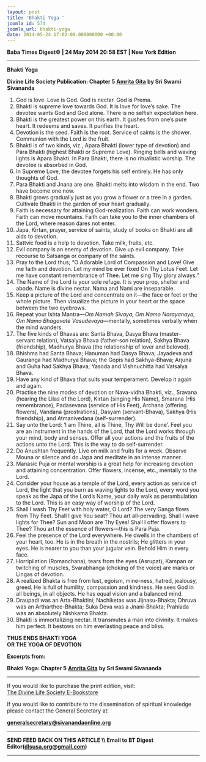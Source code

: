 ```yaml
---
layout: post
title: 'Bhakti Yoga '
joomla_id: 574
joomla_url: bhakti-yoga
date: 2014-05-24 17:02:00.000000000 +00:00
---
```

  




**Baba Times Digest© | 24 May 2014 20:58 EST | New York Edition**



* * *


**Bhakti Yoga**



**Divine Life Society Publication: Chapter 5** [**Amrita Gita**](http://www.dlshq.org/download/amrita.htm#_VPID_6) **by Sri Swami Sivananda**



1. God is love. Love is God. God is nectar. God is Prema.
2. Bhakti is supreme love towards God. It is love for love’s sake. The devotee wants God and God alone. There is no selfish expectation here.
3. Bhakti is the greatest power on this earth. It gushes from one’s pure heart. It redeems and saves. It purifies the heart. 
4. Devotion is the seed. Faith is the root. Service of saints is the shower. Communion with the Lord is the fruit. 
5. Bhakti is of two kinds, viz., Apara Bhakti (lower type of devotion) and Para Bhakti (highest Bhakti or Supreme Love). Ringing bells and waving lights is Apara Bhakti. In Para Bhakti, there is no ritualistic worship. The devotee is absorbed in God. 
6. In Supreme Love, the devotee forgets his self entirely. He has only thoughts of God. 
7. Para Bhakti and Jnana are one. Bhakti melts into wisdom in the end. Two have become one now. 
8. Bhakti grows gradually just as you grow a flower or a tree in a garden. Cultivate Bhakti in the garden of your heart gradually. 
9. Faith is necessary for attaining God-realization. Faith can work wonders. Faith can move mountains. Faith can take you to the inner chambers of the Lord, where reason dares not enter. 
10. Japa, Kirtan, prayer, service of saints, study of books on Bhakti are all aids to devotion. 
11. Sattvic food is a help to devotion. Take milk, fruits, etc. 
12. Evil company is an enemy of devotion. Give up evil company. Take recourse to Satsanga or company of the saints. 
13. Pray to the Lord thus; “O Adorable Lord of Compassion and Love! Give me faith and devotion. Let my mind be ever fixed On Thy Lotus Feet. Let me have constant remembrance of Thee. Let me sing Thy glory always.” 
14. The Name of the Lord is your sole refuge. It is your prop, shelter and abode. Name is divine nectar. Nama and Nami are inseparable. 
15. Keep a picture of the Lord and concentrate on it—the face or feet or the whole picture. Then visualize the picture in your heart or the space between the two eyebrows. 
16. Repeat your Ishta Mantra—_Om Namah Sivaya, Om Namo Narayanaya, Om Namo Bhagavate Vasudevaya_—mentally, sometimes verbally when the mind wanders. 
17. The five kinds of Bhavas are: Santa Bhava, Dasya Bhava (master-servant relation), Vatsalya Bhava (father-son relation), Sakhya Bhava (friendship), Madhurya Bhava (the relationship of lover and beloved). 
18. Bhishma had Santa Bhava; Hanuman had Dasya Bhava; Jayadeva and Gauranga had Madhurya Bhava; the Gopis had Sakhya-Bhava; Arjuna and Guha had Sakhya Bhava; Yasoda and Vishnuchitta had Vatsalya Bhava. 
19. Have any kind of Bhava that suits your temperament. Develop it again and again. 
20. Practise the nine modes of devotion or Nava-vidha Bhakti, viz., Sravana (hearing the Lilas of the Lord), Kirtan (singing His Name), Smarana (His remembrance), Padasevana (service of His Feet), Archana (offering flowers), Vandana (prostrations), Dasyam (servant-Bhava), Sakhya (His friendship), and Atmanivedana (self-surrender). 
21. Say unto the Lord: ‘I am Thine, all is Thine, Thy Will be done’. Feel you are an instrument in the hands of the Lord, that the Lord works through your mind, body and senses. Offer all your actions and the fruits of the actions unto the Lord. This is the way to do self-surrender. 
22. Do Anushtan frequently. Live on milk and fruits for a week. Observe Mouna or silence and do Japa and meditate in an intense manner. 
23. Manasic Puja or mental worship is a great help for increasing devotion and attaining concentration. Offer flowers, incense, etc., mentally to the Lord. 
24. Consider your house as a temple of the Lord, every action as service of Lord, the light that you burn as waving lights to the Lord, every word you speak as the Japa of the Lord’s Name, your daily walk as perambulation to the Lord. This is an easy way of worship of the Lord. 
25. Shall I wash Thy Feet with holy water, O Lord? The very Ganga flows from Thy Feet. Shall I give You seat? Thou art all-pervading. Shall I wave lights for Thee? Sun and Moon are Thy Eyes! Shall I offer flowers to Thee? Thou art the essence of flowers—this is Para Puja. 
26. Feel the presence of the Lord everywhere. He dwells in the chambers of your heart, too. He is in the breath in the nostrils; He glitters in your eyes. He is nearer to you than your jugular vein. Behold Him in every face. 
27. Horripilation (Romanchana), tears from the eyes (Asrupat), Kampan or twitching of muscles, Svarabhanga (choking of the voice) are marks or Lingas of devotion. 
28. A realized Bhakta is free from lust, egoism, mine-ness, hatred, jealousy, greed. He is full of humility, compassion and kindness. He sees God in all beings, in all objects. He has equal vision and a balanced mind. 
29. Draupadi was an Arta-Bhaktini; Nachiketas was Jijnasu-Bhakta; Dhruva was an Artharthee-Bhakta; Suka Deva was a Jnani-Bhakta; Prahlada was an absolutely Nishkama Bhakta. 
30. Bhakti is immortalizing nectar. It transmutes a man into divinity. It makes him perfect. It bestows on him everlasting peace and bliss. 



**THUS ENDS BHAKTI YOGA  
 OR THE YOGA OF DEVOTION**



**Excerpts from:**



**Bhakti Yoga: Chapter 5** [**Amrita Gita**](http://www.dlshq.org/download/amrita.htm#_VPID_6) **by Sri Swami Sivananda**

  

* * *  












If you would like to purchase the print edition, visit:   
[The Divine Life Society E-Bookstore](http://www.dlshq.org/download/download.htm)

If you would like to contribute to the dissemination of spiritual knowledge please contact the General Secretary at:

[**generalsecretary@sivanandaonline.org**](mailto:generalsecretary@sivanandaonline.org?subject=Contribution%20to%20Dissemination%20of%20Spiritual%20Knowledge)

* * *

**SEND FEED BACK ON THIS ARTICLE \\\ Email to BT Digest Editor[](mailto:dlsusa.org@gmail.com?subject=DLS%20Posts)(dlsusa.org@gmail.com)**

* * *

  
